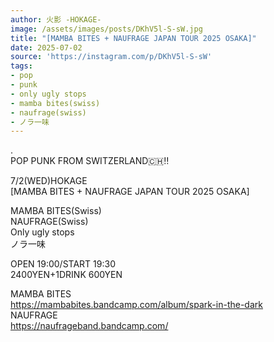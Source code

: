 ```yaml
---
author: 火影 -HOKAGE-
image: /assets/images/posts/DKhV5l-S-sW.jpg
title: "[MAMBA BITES + NAUFRAGE JAPAN TOUR 2025 OSAKA]"
date: 2025-07-02
source: 'https://instagram.com/p/DKhV5l-S-sW'
tags:
- pop
- punk
- only ugly stops
- mamba bites(swiss)
- naufrage(swiss)
- ノラ一味
---
```

.<br>
POP PUNK FROM SWITZERLAND🇨🇭‼️

7/2(WED)HOKAGE<br>
[MAMBA BITES + NAUFRAGE JAPAN TOUR 2025 OSAKA]

MAMBA BITES(Swiss)<br>
NAUFRAGE(Swiss)<br>
Only ugly stops<br>
ノラ一味

OPEN 19:00/START 19:30<br>
2400YEN+1DRINK 600YEN

MAMBA BITES<br>
https://mambabites.bandcamp.com/album/spark-in-the-dark<br>
NAUFRAGE<br>
https://naufrageband.bandcamp.com/
